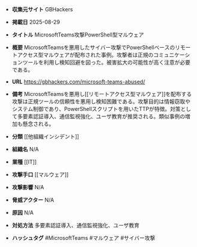 - **収集元サイト**
GBHackers

- **掲載日**
2025-08-29

- **タイトル**
MicrosoftTeams攻撃PowerShell型マルウェア

- **概要**
MicrosoftTeamsを悪用したサイバー攻撃でPowerShellベースのリモートアクセス型マルウェアが配布された事例。攻撃者は正規のコミュニケーションツールを利用し検知回避を図った。被害拡大の可能性が高く注意が必要である。

- **URL**
https://gbhackers.com/microsoft-teams-abused/

- **備考**
MicrosoftTeamsを悪用し[[リモートアクセス型マルウェア]]を配布する攻撃は正規ツールの信頼性を悪用し検知困難である。攻撃目的は情報窃取やシステム制御であり、PowerShellスクリプトを用いたTTPが特徴。対策として多要素認証導入、通信監視強化、ユーザ教育が推奨される。類似事例の増加も懸念される。

- **分類**
[[他組織インシデント]]

- **組織名**
N/A

- **業種**
[[IT]]

- **攻撃手口**
[[マルウェア]]

- **攻撃影響**
N/A

- **脅威アクター**
N/A

- **原因**
N/A

- **対処方法**
多要素認証導入、通信監視強化、ユーザ教育

- **ハッシュタグ**
#MicrosoftTeams #マルウェア #サイバー攻撃
